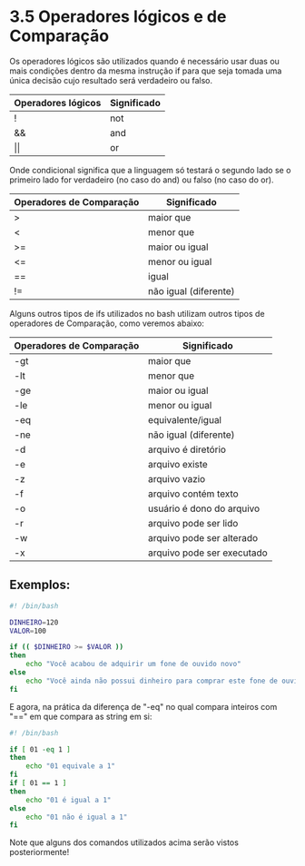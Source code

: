 # 3.5 Operadores lógicos e de Comparação

Os operadores lógicos são utilizados quando é necessário usar duas ou mais condições dentro da mesma instrução if para que seja tomada uma única decisão cujo resultado será verdadeiro ou falso.

| Operadores lógicos | Significado |
| ------------------ | ----------- |
| !                  | not         |
| &&                 | and         |
| \|\|               | or          |

Onde condicional significa que a linguagem só testará o segundo lado se o primeiro lado for verdadeiro (no caso do and) ou falso (no caso do or).

| Operadores de Comparação | Significado           |
| ------------------------ | --------------------- |
| >                        | maior que             |
| <                        | menor que             |
| >=                       | maior ou igual        |
| <=                       | menor ou igual        |
| ==                       | igual                 |
| !=                       | não igual (diferente) |

Alguns outros tipos de ifs utilizados no bash utilizam outros tipos de operadores de Comparação, como veremos abaixo:

| Operadores de Comparação | Significado                |
| ------------------------ | -------------------------- |
| -gt                      | maior que                  |
| -lt                      | menor que                  |
| -ge                      | maior ou igual             |
| -le                      | menor ou igual             |
| -eq                      | equivalente/igual          |
| -ne                      | não igual (diferente)      |
| -d                       | arquivo é diretório        |
| -e                       | arquivo existe             |
| -z                       | arquivo vazio              |
| -f                       | arquivo contém texto       |
| -o                       | usuário é dono do arquivo  |
| -r                       | arquivo pode ser lido      |
| -w                       | arquivo pode ser alterado  |
| -x                       | arquivo pode ser executado |

## Exemplos:

```bash
#! /bin/bash

DINHEIRO=120
VALOR=100

if (( $DINHEIRO >= $VALOR ))
then
    echo "Você acabou de adquirir um fone de ouvido novo"
else
    echo "Você ainda não possui dinheiro para comprar este fone de ouvido"
fi


```
E agora, na  prática da diferença de "-eq" no qual compara inteiros com "==" em que compara as string em si:

```bash
#! /bin/bash

if [ 01 -eq 1 ]
then
    echo "01 equivale a 1"
fi
if [ 01 == 1 ]
then
    echo "01 é igual a 1"
else
    echo "01 não é igual a 1"
fi

```

Note que alguns dos comandos utilizados acima serão vistos posteriormente!
